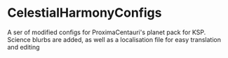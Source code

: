 # CelestialHarmonyConfigs

A ser of modified configs for ProximaCentauri's planet pack for KSP. Science blurbs are added, as well as a localisation file for easy translation and editing
